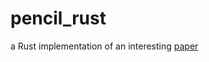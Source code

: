 # pencil_rust

a Rust implementation of an interesting [paper](http://www.cse.cuhk.edu.hk/~leojia/projects/pencilsketch/npar12_pencil.pdf)
